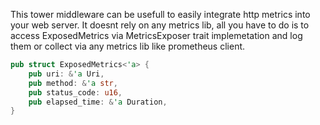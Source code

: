 
This tower middleware can be usefull to easily integrate http metrics into your web server.
It doesnt rely on any metrics lib, all you have to do is to access ExposedMetrics via MetricsExposer trait implemetation and log them or collect via any metrics lib like prometheus client.
```rust
pub struct ExposedMetrics<'a> {
    pub uri: &'a Uri,
    pub method: &'a str,
    pub status_code: u16,
    pub elapsed_time: &'a Duration,
}
```
